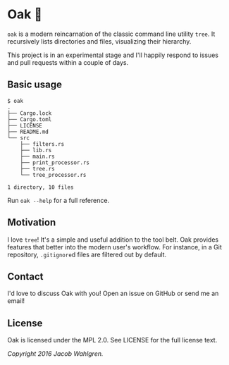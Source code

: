 # Oak :deciduous_tree:
`oak` is a modern reincarnation of the classic command line utility `tree`.
It recursively lists directories and files, visualizing their hierarchy.

This project is in an experimental stage and I'll happily respond to issues and
pull requests within a couple of days.

## Basic usage

```
$ oak
.
├── Cargo.lock
├── Cargo.toml
├── LICENSE
├── README.md
└── src
    ├── filters.rs
    ├── lib.rs
    ├── main.rs
    ├── print_processor.rs
    ├── tree.rs
    └── tree_processor.rs

1 directory, 10 files
```

Run `oak --help` for a full reference.

## Motivation
I love `tree`! It's a simple and useful addition to the tool belt. Oak
provides features that better into the modern user's workflow. For instance,
in a Git repository, `.gitignore`d files are filtered out by default.

## Contact
I'd love to discuss Oak with you! Open an issue on GitHub or send me an email!

## License
Oak is licensed under the MPL 2.0. See LICENSE for the full license text.

*Copyright 2016 Jacob Wahlgren.*
